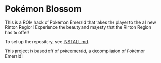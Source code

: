 # Pokémon Blossom

This is a ROM hack of Pokémon Emerald that takes the player to the all new Rinton Region! Experience the beauty and majesty that the Rinton Region has to offer!


To set up the repository, see [INSTALL.md](INSTALL.md).


This project is based off of [pokeemerald](https://github.com/pret/pokeemerald), a decompilation of Pokémon Emerald!
